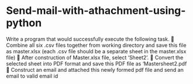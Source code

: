 # Send-mail-with-athachment-using-python

Write a program that would successfully execute the following task.
 Combine all six .csv files together from working directory and save this file as master.xlsx (each .csv file should be a separate sheet in the master.xlsx file)
 After construction of Master.xlsx file, select ‘Sheet2’.
 Convert the selected sheet into PDF format and save this PDF file as ‘Mastersheet2.pdf
 Construct an email and attached this newly formed pdf file and send an email to valid email id
